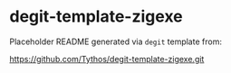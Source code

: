 # degit-template-zigexe

Placeholder README generated via `degit` template from:

  https://github.com/Tythos/degit-template-zigexe.git
